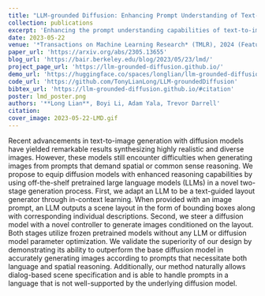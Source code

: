 ```yaml
---
title: "LLM-grounded Diffusion: Enhancing Prompt Understanding of Text-to-Image Diffusion Models with Large Language Models"
collection: publications
excerpt: 'Enhancing the prompt understanding capabilities of text-to-image diffusion models with large-language models for grounding.'
date: 2023-05-22
venue: '*Transactions on Machine Learning Research* (TMLR), 2024 (Featured Certification)'
paper_url: 'https://arxiv.org/abs/2305.13655'
blog_url: 'https://bair.berkeley.edu/blog/2023/05/23/lmd/'
project_page_url: 'https://llm-grounded-diffusion.github.io/'
demo_url: 'https://huggingface.co/spaces/longlian/llm-grounded-diffusion'
code_url: 'https://github.com/TonyLianLong/LLM-groundedDiffusion'
bibtex_url: 'https://llm-grounded-diffusion.github.io/#citation'
poster: lmd_poster.png
authors: '**Long Lian**, Boyi Li, Adam Yala, Trevor Darrell'
citation:
cover_image: 2023-05-22-LMD.gif
---
```

Recent advancements in text-to-image generation with diffusion models have yielded remarkable results synthesizing highly realistic and diverse images. However, these models still encounter difficulties when generating images from prompts that demand spatial or common sense reasoning. We propose to equip diffusion models with enhanced reasoning capabilities by using off-the-shelf pretrained large language models (LLMs) in a novel two-stage generation process. First, we adapt an LLM to be a text-guided layout generator through in-context learning. When provided with an image prompt, an LLM outputs a scene layout in the form of bounding boxes along with corresponding individual descriptions. Second, we steer a diffusion model with a novel controller to generate images conditioned on the layout. Both stages utilize frozen pretrained models without any LLM or diffusion model parameter optimization. We validate the superiority of our design by demonstrating its ability to outperform the base diffusion model in accurately generating images according to prompts that necessitate both language and spatial reasoning. Additionally, our method naturally allows dialog-based scene specification and is able to handle prompts in a language that is not well-supported by the underlying diffusion model.
